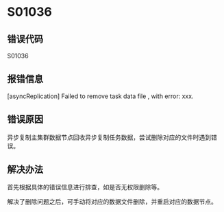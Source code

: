 # S01036

## 错误代码

S01036

## 报错信息

[asyncReplication] Failed to remove task data file <filePath>, with error:
xxx.

## 错误原因

异步复制主集群数据节点回收异步复制任务数据，尝试删除对应的文件时遇到错误。

## 解决办法

首先根据具体的错误信息进行排查，如是否无权限删除等。

解决了删除问题之后，可手动将对应的数据文件删除，并重启对应的数据节点。

